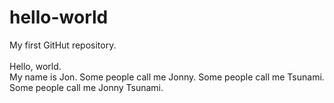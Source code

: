 # hello-world
My first GitHut repository. <br><br>
Hello, world. <br>
My name is Jon. Some people call me Jonny. Some people call me Tsunami. Some people call me Jonny Tsunami. 
